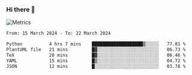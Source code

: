 ### Hi there 👋

![Metrics](https://github.com/radoapx/radoapx/blob/main/github-metrics.svg)

<!--START_SECTION:waka-->

```txt
From: 15 March 2024 - To: 22 March 2024

Python          4 hrs 7 mins    ███████████████████▒░░░░░   77.81 %
PlantUML file   21 mins         █▓░░░░░░░░░░░░░░░░░░░░░░░   06.73 %
TeX             20 mins         █▓░░░░░░░░░░░░░░░░░░░░░░░   06.46 %
YAML            15 mins         █▒░░░░░░░░░░░░░░░░░░░░░░░   04.72 %
JSON            12 mins         █░░░░░░░░░░░░░░░░░░░░░░░░   03.78 %
```

<!--END_SECTION:waka-->

<!--
**radoapx/radoapx** is a ✨ _special_ ✨ repository because its `README.md` (this file) appears on your GitHub profile.

Here are some ideas to get you started:

- 🔭 I’m currently working on ...
- 🌱 I’m currently learning ...
- 👯 I’m looking to collaborate on ...
- 🤔 I’m looking for help with ...
- 💬 Ask me about ...
- 📫 How to reach me: ...
- 😄 Pronouns: ...
- ⚡ Fun fact: ...
-->
